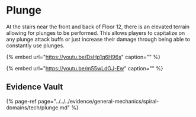 # Plunge

At the stairs near the front and back of Floor 12, there is an elevated terrain allowing for plunges to be performed. This allows players to capitalize on any plunge attack buffs or just increase their damage through being able to constantly use plunges.

{% embed url="https://youtu.be/DsHp1q6H96s" caption="" %}

{% embed url="https://youtu.be/m55wLdGJ-Ew" caption="" %}

## Evidence Vault

{% page-ref page="../../../evidence/general-mechanics/spiral-domains/tech/plunge.md" %}

